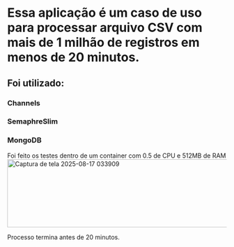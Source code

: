 # Essa aplicação é um caso de uso para processar arquivo CSV com mais de 1 milhão de registros em menos de 20 minutos.

## Foi utilizado:
### Channels
### SemaphreSlim
### MongoDB

Foi feito os testes dentro de um container com 0.5 de CPU e 512MB de RAM
<img width="510" height="156" alt="Captura de tela 2025-08-17 033909" src="https://github.com/user-attachments/assets/4ec26ec0-b38a-4a07-b0a8-33cb8db344ff" />

Processo termina antes de 20 minutos.
